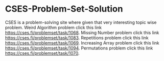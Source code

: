 # CSES-Problem-Set-Solution
CSES is a problem-solving site where given that very interesting topic wise problem.
Weird Algorithm problem click this link https://cses.fi/problemset/task/1068.
Missing Number problem click this link https://cses.fi/problemset/task/1083.
Repetitions problem click this link https://cses.fi/problemset/task/1069.
Increasing Array problem click this link https://cses.fi/problemset/task/1094.
Permutations problem click this link https://cses.fi/problemset/task/1070.
